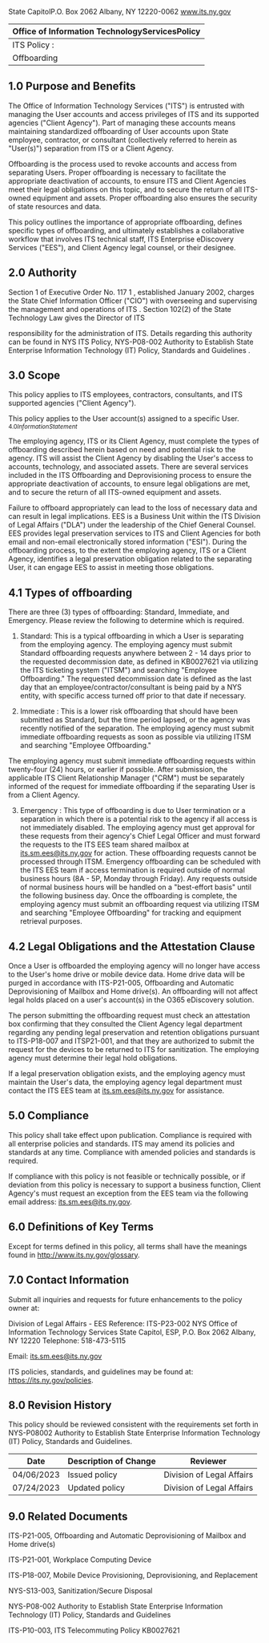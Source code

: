 
<!-- image -->

State CapitolP.O. Box 2062 Albany, NY 12220-0062 www.its.ny.gov


| Office of Information  TechnologyServicesPolicy   |
|---------------------------------------------------|
| ITS Policy :                                      |
| Offboarding                                       |

## $^{ }$1.0 Purpose and Benefits

The Office of Information Technology Services ("ITS") is entrusted with managing the User accounts and access privileges of ITS and its supported agencies ("Client Agency"). Part of managing these accounts means maintaining standardized offboarding of User accounts upon State employee, contractor, or consultant (collectively referred to herein as "User(s)") separation from ITS or a Client Agency.

Offboarding is the process used to revoke accounts and access from separating Users. Proper offboarding is necessary to facilitate the appropriate deactivation of accounts, to ensure ITS and Client Agencies meet their legal obligations on this topic, and to secure the return of all ITS-owned equipment and assets. Proper offboarding also ensures the security of state resources and data.

This policy outlines the importance of appropriate offboarding, defines specific types of offboarding, and ultimately establishes a collaborative workflow that involves ITS technical staff, ITS Enterprise eDiscovery Services ("EES"), and Client Agency legal counsel, or their designee.

## $^{ }$2.0 Authority

Section 1 of Executive Order No. 117 1 , established January 2002, charges the State Chief Information Officer ("CIO") with overseeing and supervising the management and operations of ITS . Section 102(2) of the State Technology Law gives the Director of ITS

responsibility for the administration of ITS. Details regarding this authority can be found in NYS ITS Policy, NYS-P08-002 Authority to Establish State Enterprise Information Technology (IT) Policy, Standards and Guidelines .

## 3.0 Scope

This policy applies to ITS employees, contractors, consultants, and ITS supported agencies ("Client Agency").

This policy applies to the User account(s) assigned to a specific User. $_{4.0 Information Statement }$

The employing agency, ITS or its Client Agency, must complete the types of offboarding described herein based on need and potential risk to the agency. ITS will assist the Client Agency by disabling the User's access to accounts, technology, and associated assets. There are several services included in the ITS Offboarding and Deprovisioning process to ensure the appropriate deactivation of accounts, to ensure legal obligations are met, and to secure the return of all ITS-owned equipment and assets.

Failure to offboard appropriately can lead to the loss of necessary data and can result in legal implications. EES is a Business Unit within the ITS Division of Legal Affairs ("DLA") under the leadership of the Chief General Counsel. EES provides legal preservation services to ITS and Client Agencies for both email and non-email electronically stored information ("ESI"). During the offboarding process, to the extent the employing agency, ITS or a Client Agency, identifies a legal preservation obligation related to the separating User, it can engage EES to assist in meeting those obligations.

## 4.1 Types of offboarding

There are three (3) types of offboarding: Standard, Immediate, and Emergency. Please review the following to determine which is required.

1. Standard: This is a typical offboarding in which a User is separating from the employing agency. The employing agency must submit Standard offboarding requests anywhere between 2 - 14 days prior to the requested decommission date, as defined in KB0027621 via utilizing the ITS ticketing system ("ITSM") and searching "Employee Offboarding." The requested decommission date is defined as the last day that an employee/contractor/consultant is being paid by a NYS entity, with specific access turned off prior to that date if necessary.

2. Immediate : This is a lower risk offboarding that should have been submitted as Standard, but the time period lapsed, or the agency was recently notified of the separation. The employing agency must submit immediate offboarding requests as soon as possible via utilizing ITSM and searching "Employee Offboarding."

The employing agency must submit immediate offboarding requests within twenty-four (24) hours, or earlier if possible. After submission, the applicable ITS Client Relationship Manager ("CRM") must be separately informed of the request for immediate offboarding if the separating User is from a Client Agency.

3. Emergency : This type of offboarding is due to User termination or a separation in which there is a potential risk to the agency if all access is not immediately disabled. The employing agency must get approval for these requests from their agency's Chief Legal Officer and must forward the requests to the ITS EES team shared mailbox at its.sm.ees@its.ny.gov for action. These offboarding requests cannot be processed through ITSM. Emergency offboarding can be scheduled with the ITS EES team if access termination is required outside of normal business hours (8A - 5P, Monday through Friday). Any requests outside of normal business hours will be handled on a "best-effort basis" until the following business day. Once the offboarding is complete, the employing agency must submit an offboarding request via utilizing ITSM and searching "Employee Offboarding" for tracking and equipment retrieval purposes.

## 4.2 Legal Obligations and the Attestation Clause

Once a User is offboarded the employing agency will no longer have access to the User's home drive or mobile device data. Home drive data will be purged in accordance with ITS-P21-005, Offboarding and Automatic Deprovisioning of Mailbox and Home drive(s). An offboarding will not affect legal holds placed on a user's account(s) in the O365 eDiscovery solution.

The person submitting the offboarding request must check an attestation box confirming that they consulted the Client Agency legal department regarding any pending legal preservation and retention obligations pursuant to ITS-P18-007 and ITSP21-001, and that they are authorized to submit the request for the devices to be returned to ITS for sanitization. The employing agency must determine their legal hold obligations.

If a legal preservation obligation exists, and the employing agency must maintain the User's data, the employing agency legal department must contact the ITS EES team at its.sm.ees@its.ny.gov for assistance.

## 5.0 Compliance

This policy shall take effect upon publication. Compliance is required with all enterprise policies and standards. ITS may amend its policies and standards at any time. Compliance with amended policies and standards is required.

If compliance with this policy is not feasible or technically possible, or if deviation from this policy is necessary to support a business function, Client Agency's must request an exception from the EES team via the following email address: its.sm.ees@its.ny.gov.

## 6.0 Definitions of Key Terms

Except for terms defined in this policy, all terms shall have the meanings found in http://www.its.ny.gov/glossary.

## 7.0 Contact Information

Submit all inquiries and requests for future enhancements to the policy owner at:

Division of Legal Affairs - EES Reference: ITS-P23-002 NYS Office of Information Technology Services State Capitol, ESP, P.O. Box 2062 Albany, NY 12220 Telephone: 518-473-5115

Email: its.sm.ees@its.ny.gov

ITS policies, standards, and guidelines may be found at: https://its.ny.gov/policies.

## $^{ }$8.0 Revision History

This policy should be reviewed consistent with the requirements set forth in NYS-P08002 Authority to Establish State Enterprise Information Technology (IT) Policy, Standards and Guidelines.


| Date       | Description of Change   | Reviewer                   |
|------------|-------------------------|----------------------------|
| 04/06/2023 | Issued policy           | Division of Legal  Affairs |
| 07/24/2023 | Updated policy          | Division of Legal  Affairs |

## $^{ }$9.0 Related Documents

ITS-P21-005, Offboarding and Automatic Deprovisioning of Mailbox and Home drive(s)

ITS-P21-001, Workplace Computing Device

ITS-P18-007, Mobile Device Provisioning, Deprovisioning, and Replacement

NYS-S13-003, Sanitization/Secure Disposal

NYS-P08-002 Authority to Establish State Enterprise Information Technology (IT) Policy, Standards and Guidelines

ITS-P10-003, ITS Telecommuting Policy KB0027621